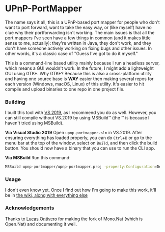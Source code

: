 # UPnP-PortMapper

The name says it all; this is a UPnP-based port mapper for people who don't want to port forward, want to take the easy way, or (like myself) have no clue why their portforwarding isn't working. The main issues is that all the port mappers I've seen have a few things in common (and it makes little sense to me, actually): they're written in Java, they don't work, and they don't have someone actively working on fixing bugs and other issues. In other words, it's a classic case of "Guess I've got to do it myself."

This is a command-line based utility mainly because I run a headless server, which means a GUI wouldn't work. In the future, I might add a lightweight GUI using GTK+. Why GTK+? Because this is also a cross-platform utility and having one source base is **WAY** easier then making several repos for each version (Windows, macOS, Linux) of this utility. It's easier to hit compile and upload binaries to one repo in one project file.

### Building
I built this tool with [VS.2019](https://visualstudio.com), as I recommend you do as well. However, you can still compile without VS.2019 by using MSBuild™ (the ™ is because I haven't tried using MSBuild).

**Via Visual Studio 2019**
Open `upnp-portmapper.sln` in VS.2019. After ensuring everything has loaded properly, you can do `Ctrl`+`B` or go to the menu bar at the top of the window, select on `Build`, and then click the build button. You should now have a binary that you can use to run the CLI app.

**Via MSBuild**
Run this command:
```sh
MSBuild upnp-portmapper/upnp-portmapper.proj -property:Configuration=Debug
```

### Usage
I don't even know yet. Once I find out how I'm going to make this work, it'll be in [the wiki, along with everything else](https://github.com/doamatto/upnp-portmapper/wiki)

### Acknowledgements
Thanks to [Lucas Ontivero](https://github.com/lontivero) for making the fork of Mono.Nat (which is Open.Nat) and documenting it well.